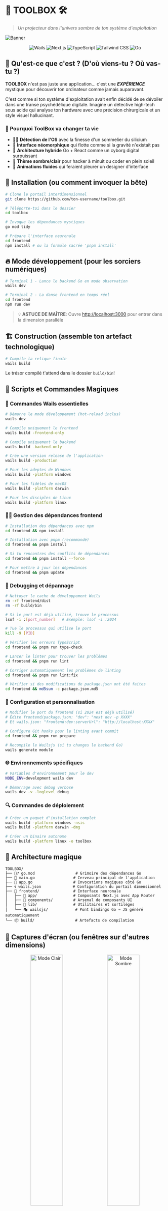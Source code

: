 # 🧰 TOOLBOX 🛠️

> _Un projecteur dans l'univers sombre de ton système d'exploitation_

![Banner](https://i.imgur.com/XFIStN1.png)

<p align="center">
  <img src="https://img.shields.io/badge/Wails-v2.0+-00ADD8?style=for-the-badge&logo=go&logoColor=white" alt="Wails" />
  <img src="https://img.shields.io/badge/Next.js-14.0+-000000?style=for-the-badge&logo=next.js&logoColor=white" alt="Next.js" />
  <img src="https://img.shields.io/badge/TypeScript-5.0+-3178C6?style=for-the-badge&logo=typescript&logoColor=white" alt="TypeScript" />
  <img src="https://img.shields.io/badge/Tailwind_CSS-38B2AC?style=for-the-badge&logo=tailwind-css&logoColor=white" alt="Tailwind CSS" />
  <img src="https://img.shields.io/badge/Go-1.18+-00ADD8?style=for-the-badge&logo=go&logoColor=white" alt="Go" />
</p>

## 🌟 Qu'est-ce que c'est ? (D'où viens-tu ? Où vas-tu ?)

**TOOLBOX** n'est pas juste une application... c'est une **_EXPÉRIENCE_** mystique pour découvrir ton ordinateur comme jamais auparavant.

C'est comme si ton système d'exploitation avait enfin décidé de se dévoiler dans une transe psychédélique digitale. Imagine un détective high-tech sous acide qui analyse ton hardware avec une précision chirurgicale et un style visuel hallucinant.

### 🤯 Pourquoi ToolBox va changer ta vie

- 🧙‍♂️ **Détection de l'OS** avec la finesse d'un sommelier du silicium
- 🔮 **Interface néomorphique** qui flotte comme si la gravité n'existait pas
- 🧠 **Architecture hybride** Go + React comme un cyborg digital surpuissant
- 🌈 **Thème sombre/clair** pour hacker à minuit ou coder en plein soleil
- 💎 **Animations fluides** qui feraient pleurer un designer d'interface

## 🚀 Installation (ou comment invoquer la bête)

```bash
# Clone le portail interdimensionnel
git clone https://github.com/ton-username/toolbox.git

# Téléporte-toi dans le dossier
cd toolbox

# Invoque les dépendances mystiques
go mod tidy

# Prépare l'interface neuronale
cd frontend
npm install # ou la formule sacrée 'pnpm install'
```

## 🔥 Mode développement (pour les sorciers numériques)

```bash
# Terminal 1 - Lance le backend Go en mode observation
wails dev

# Terminal 2 - La danse frontend en temps réel
cd frontend
npm run dev
```

> 💡 **ASTUCE DE MAÎTRE**: Ouvre <http://localhost:3000> pour entrer dans la dimension parallèle

## 🏗️ Construction (assemble ton artefact technologique)

```bash
# Compile la relique finale
wails build
```

Le trésor compilé t'attend dans le dossier `build/bin`!

## 🧰 Scripts et Commandes Magiques

### 🔮 Commandes Wails essentielles

```bash
# Démarre le mode développement (hot-reload inclus)
wails dev

# Compile uniquement le frontend
wails build -frontend-only

# Compile uniquement le backend
wails build -backend-only

# Crée une version release de l'application
wails build -production

# Pour les adeptes de Windows
wails build -platform windows

# Pour les fidèles de macOS
wails build -platform darwin

# Pour les disciples de Linux
wails build -platform linux
```

### 🧙‍♂️ Gestion des dépendances frontend

```bash
# Installation des dépendances avec npm
cd frontend && npm install

# Installation avec pnpm (recommandé)
cd frontend && pnpm install

# Si tu rencontres des conflits de dépendances
cd frontend && pnpm install --force

# Pour mettre à jour les dépendances
cd frontend && pnpm update
```

### 🔧 Debugging et dépannage

```bash
# Nettoyer le cache de développement Wails
rm -rf frontend/dist
rm -rf build/bin

# Si le port est déjà utilisé, trouve le processus
lsof -i :[port_number]   # Exemple: lsof -i :2024

# Tue le processus qui utilise le port
kill -9 [PID]

# Vérifier les erreurs TypeScript
cd frontend && pnpm run type-check

# Lancer le linter pour trouver les problèmes
cd frontend && pnpm run lint

# Corriger automatiquement les problèmes de linting
cd frontend && pnpm run lint:fix

# Vérifier si des modifications de package.json ont été faites
cd frontend && md5sum -c package.json.md5
```

### 🧠 Configuration et personnalisation

```bash
# Modifier le port du frontend (si 2024 est déjà utilisé)
# Édite frontend/package.json: "dev": "next dev -p XXXX"
# Et wails.json: "frontend:dev:serverUrl": "http://localhost:XXXX"

# Configure Git hooks pour le linting avant commit
cd frontend && pnpm run prepare

# Recompile le Wailsjs (si tu changes le backend Go)
wails generate module
```

### 🌐 Environnements spécifiques

```bash
# Variables d'environnement pour le dev
NODE_ENV=development wails dev

# Démarrage avec debug verbose
wails dev -v -loglevel debug
```

### 🔍 Commandes de déploiement

```bash
# Créer un paquet d'installation complet
wails build -platform windows -nsis
wails build -platform darwin -dmg

# Créer un binaire autonome
wails build -platform linux -o toolbox
```

## 🧪 Architecture magique

```
TOOLBOX/
├── 🧙‍♂️ go.mod                  # Grimoire des dépendances Go
├── 🧠 main.go                 # Cerveau principal de l'application
├── 🔮 app.go                  # Invocations magiques côté Go
├── 🌀 wails.json              # Configuration du portail dimensionnel
├── 📱 frontend/               # Interface neuronale
│   ├── 🌈 app/                # Composants Next.js avec App Router
│   ├── 🧩 components/         # Arsenal de composants UI
│   ├── 🔧 lib/                # Utilitaires et sortilèges
│   └── 🎭 wailsjs/            # Pont bindings Go → JS généré automatiquement
└── 📦 build/                  # Artefacts de compilation
```

## 🌌 Captures d'écran (ou fenêtres sur d'autres dimensions)

<p align="center">
  <img src="https://i.imgur.com/D4ORChc.png" width="45%" alt="Mode Clair" />
  &nbsp;&nbsp;
  <img src="https://i.imgur.com/tOBaCsZ.png" width="45%" alt="Mode Sombre" />
</p>

## 🛸 Fonctionnalités du futur (roadmap interdimensionnelle)

- [ ] 🔥 **Mode Benchmark** - Pousse ton CPU à bout et regarde-le transpirer
- [ ] 🧬 **Scan réseau avancé** - Cartographie ton LAN comme si tu étais la NSA
- [ ] 🧿 **Historique hardware** - Voyage dans le temps de tes composants
- [ ] 🌍 **Mode multi-système** - Scanne plusieurs machines en une seule interface
- [ ] 🦾 **Optimisations suggérées** - Laisse l'IA révéler le plein potentiel de ta machine

## 🧙‍♂️ L'alchimiste derrière TOOLBOX

Créé avec ❤️, 🔥, et une dose de folie par **Yanis**, explorateur des confins numériques.

Si tu as des idées folles ou des bugs dimensionnels, ouvre une issue sur GitHub ou propose une PR!

---

<p align="center">
  <strong>TOOLBOX</strong> — Car ton ordinateur mérite d'être compris dans toute sa splendeur.
</p>

<p align="center">
  <img src="https://i.imgur.com/SYAVmWp.gif" width="60%" alt="Animation TOOLBOX" />
</p>
